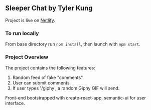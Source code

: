 ## Sleeper Chat by Tyler Kung

Project is live on [Netlify](https://xenodochial-pare-3b43b5.netlify.com/).

### To run locally

From base directory run `npm install`, then launch with `npm start`.

### Project Overview

The project contains the following features:

1) Random feed of fake "comments"
2) User can submit comments
3) If user types '/giphy', a random Giphy GIF will send.

Front-end bootstrapped with create-react-app, semantic-ui for user interface.
